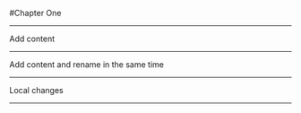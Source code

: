 #Chapter One

---
Add content

---

Add content and rename in the same time

---

Local changes

---